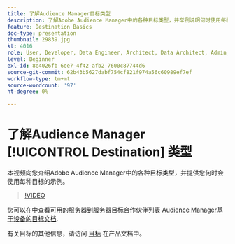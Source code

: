 ```yaml
---
title: 了解Audience Manager目标类型
description: 了解Adobe Audience Manager中的各种目标类型，并举例说明何时使用每种目标。
feature: Destination Basics
doc-type: presentation
thumbnail: 29839.jpg
kt: 4016
role: User, Developer, Data Engineer, Architect, Data Architect, Admin, Leader
level: Beginner
exl-id: 8e4026fb-6ee7-4f42-afb2-7600c87744d6
source-git-commit: 62b43b5627dabf754cf821f974a56c60989ef7ef
workflow-type: tm+mt
source-wordcount: '97'
ht-degree: 0%

---
```


# 了解Audience Manager [!UICONTROL Destination] 类型

本视频向您介绍Adobe Audience Manager中的各种目标类型，并提供您何时会使用每种目标的示例。

>[!VIDEO](https://video.tv.adobe.com/v/29839/?quality=12)

您可以在中查看可用的服务器到服务器目标合作伙伴列表 [Audience Manager基于设备的目标文档](https://experienceleague.adobe.com/docs/audience-manager/user-guide/features/destinations/device-based/device-based-destinations-list.html).

有关目标的其他信息，请访问 [目标](https://experienceleague.adobe.com/docs/audience-manager/user-guide/features/destinations/destinations.html) 在产品文档中。
